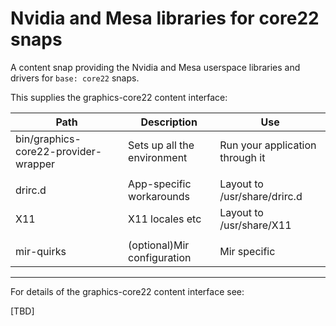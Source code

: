 # Nvidia and Mesa libraries for core22 snaps

A content snap providing the Nvidia and Mesa userspace libraries and
drivers for `base: core22` snaps.

This supplies the graphics-core22 content interface:

Path|Description|Use
--|--|--
bin/graphics-core22-provider-wrapper|Sets up all the environment|Run your application through it
||
drirc.d|App-specific workarounds|Layout to /usr/share/drirc.d
X11|X11 locales etc|Layout to /usr/share/X11
||
mir-quirks|(optional)Mir configuration|Mir specific

----

For details of the graphics-core22 content interface see:

[TBD]
